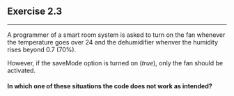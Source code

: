## Exercise 2.3

***

A programmer of a smart room system is asked to turn on the
fan whenever the temperature goes over 24 and the dehumidifier whenver
the humidity rises beyond 0.7 (70%).

However, if the saveMode option is turned on (*true*), only the fan should be activated.

#### In which one of these situations the code does not work as intended?
